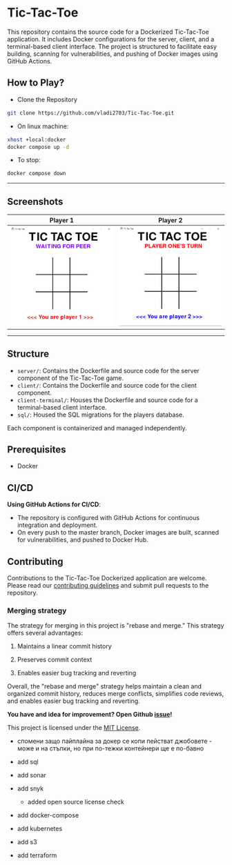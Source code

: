 # Tic-Tac-Toe

This repository contains the source code for a Dockerized Tic-Tac-Toe application. It includes Docker configurations for the server, client, and a terminal-based client interface. The project is structured to facilitate easy building, scanning for vulnerabilities, and pushing of Docker images using GitHub Actions.


## How to Play?

- Clone the Repository

```bash
git clone https://github.com/vladi2703/Tic-Tac-Toe.git
```

- On linux machine:

```bash
xhost +local:docker
docker compose up -d
```

- To stop:

```bash
docker compose down
```

---

## Screenshots

|            Player 1             |            Player 2             |
| :-----------------------------: | :-----------------------------: |
| ![Player 1](images/Player1.png) | ![Player 2](images/Player2.png) |

---

## Structure

- `server/`: Contains the Dockerfile and source code for the server component of the Tic-Tac-Toe game.
- `client/`: Contains the Dockerfile and source code for the client component.
- `client-terminal/`: Houses the Dockerfile and source code for a terminal-based client interface.
- `sql/`: Housed the SQL migrations for the players database.

Each component is containerized and managed independently.

## Prerequisites

- Docker

## CI/CD

**Using GitHub Actions for CI/CD**:

- The repository is configured with GitHub Actions for continuous integration and deployment.
- On every push to the master branch, Docker images are built, scanned for vulnerabilities, and pushed to Docker Hub.

## Contributing

Contributions to the Tic-Tac-Toe Dockerized application are welcome. Please read our [contributing guidelines](CODESTYLE.md) and submit pull requests to the repository.  

### Merging strategy

The strategy for merging in this project is "rebase and merge." This strategy offers several advantages:

1. Maintains a linear commit history

2. Preserves commit context

3. Enables easier bug tracking and reverting

Overall, the "rebase and merge" strategy helps maintain a clean and organized commit history, reduces merge conflicts, simplifies code reviews, and enables easier bug tracking and reverting.

**You have and idea for improvement? Open Github [issue](https://github.com/vladi2703/Tic-Tac-Toe/issues)!**


This project is licensed under the [MIT License](LICENSE).

- спомени защо пайплайна за докер се копи пействат джобовете - може и на стъпки, но при по-тежки контейнери ще е по-бавно

- add sql
- add sonar
- add snyk
  - added open source license check
- add docker-compose
- add kubernetes
- add s3
- add terraform
